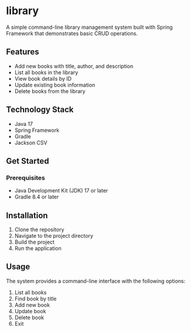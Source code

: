# library

A simple command-line library management system built with Spring Framework that demonstrates basic CRUD operations.

## Features

- Add new books with title, author, and description
- List all books in the library
- View book details by ID
- Update existing book information
- Delete books from the library

## Technology Stack

- Java 17
- Spring Framework
- Gradle
- Jackson CSV

## Get Started 
### Prerequisites
- Java Development Kit (JDK) 17 or later
 - Gradle 8.4 or later
## Installation
1. Clone the repository
2. Navigate to the project directory
3. Build the project
4. Run the application

## Usage
The system provides a command-line interface with the following options:

1. List all books
2. Find book by title
3. Add new book
4. Update book
5. Delete book
6. Exit